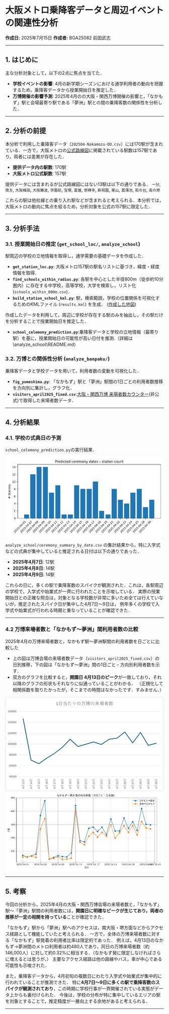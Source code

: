 
# 大阪メトロ乗降客データと周辺イベントの関連性分析

**作成日:** 2025年7月15日
**作成者:** BGA25082 前田武志

---

## 1. はじめに

主な分析対象として，以下の2点に焦点を当てた．
- **学校イベントの影響**: 4月の新学期シーズンにおける通学利用者の動向を把握するため，乗降客データから授業開始日を推定した．
- **万博開催の影響予測**: 2025年4月のの大阪・関西万博開催の影響と，「なかもず」駅と会場最寄り駅である「夢洲」駅との間の乗降客数の関係性を分析した．

---

## 2. 分析の前提

本分析で利用した乗降客データ（`202504-Nakamozu-OD.csv`）には170駅が含まれている．一方で，大阪メトロの[公式路線図](https://subway.osakametro.co.jp/guide/routemap.php)に掲載されている駅数は157駅であり，両者には差異が存在した．

- **提供データ内の駅数**: 170駅
- **大阪メトロ公式駅数**: 157駅

提供データには含まれるが公式路線図にはない13駅は以下の通りである．
`一分`, `南方`, `大阪梅田`, `大阪難波`, `学園前`, `宝塚`, `富雄`, `崇禅寺`, `新祝園`, `東山`, `菖蒲池`, `萩の台`, `高の原`

これらの駅は他社線との乗り入れ駅などが含まれると考えられる．本分析では，大阪メトロの動向に焦点を絞るため，分析対象を公式の157駅に限定した．

---

## 3. 分析手法

### 3.1. 授業開始日の推定 (`get_school_loc/`, `analyze_school`)

駅周辺の学校の立地情報を取得し，通学需要の基礎データを作成した．

- **`get_station_loc.py`**: 大阪メトロ157駅の駅名リストに基づき，緯度・経度情報を取得．
- **`find_schools_within_radius.py`**: 各駅を中心とした半径800m（徒歩約10分圏内）に存在する中学校，高等学校，大学を検索し，リスト化 (`schools_within_800m.csv`)．
- **`build_station_school_kml.py`**: 駅，検索範囲，学校の位置関係を可視化するためのKMLファイル (`results.kml`) を生成．
([作成した地図](https://www.google.com/maps/d/u/0/edit?mid=1UEvoCmc3yi266YoiA26KYFB-uygS20M&usp=sharing))


作成したデータを利用して，周辺に学校が存在する駅のみを抽出し，その駅だけを分析することで授業開始日を推定した．
- **`school_celemony_prediction.py`**:乗降客データと学校の立地情報（最寄り駅）を基に，授業開始日の可能性が高い日付を推測.（詳細は\analyze_school\README.md）


### 3.2. 万博との関係性分析 (`analyze_banpaku/`)

乗降客データと学校データを用いて，利用者数の変動を可視化した．

- **`fig_yumeshima.py`**: 「なかもず」駅と「夢洲」駅間の1日ごとの利用者数推移を方向別に集計し，グラフ化．
- **`visitors_april2025_fixed.csv`**:[大阪・関西万博 来場者数カウンター](https://www.expo-visitors-counter.com/)(非公式)で取得した来場者数データ．

---

## 4. 分析結果

### 4.1. 学校の式典日の予測

`school_celemony_prediction.py`の実行結果．

![式典開催日の分布](ceremony_distribution.png)

`analyze_school/ceremony_summary_by_date.csv` の集計結果から，特に入学式などの式典が集中していると推定される日付は以下の通りであった．

- **2025年4月7日**: 12駅
- **2025年4月8日**: 14駅
- **2025年4月9日**: 14駅

これらの日に，多くの駅で乗降客数のスパイクが観測された．これは，各駅周辺の学校で，入学式や始業式が一斉に行われたことを示唆している．
実際の授業開始日との正確な照合は，対象となる学校数が非常に多いため全ては行えていないが，推定されたスパイク日が集中した4月7日〜9日は，
例年多くの学校で入学式や始業式が行われる時期と重なっていることが確認できた．



---
### 4.2 万博来場者数と「なかもず～夢洲」間利用者数の比較

2025年4月の万博来場者数と，なかもず駅～夢洲駅間の利用者数を日ごとに比較した

- 上の図は万博会場の来場者数データ（`visitors_april2025_fixed.csv`）の日別推移，下の図は「なかもず～夢洲」間の1日ごと・方向別利用者数を示す．
- 双方のグラフを比較すると，**開園日 4月13日のピーク**が一致しており，それ以降のグラフの形状もそれなりに似通っていることがわかる．
（正規化して相関係数を取りたかったが，そこまでの時間はなかったです．すみません．）

![非公式データによる来場者数](visit_count.png)
![なかもず～夢洲間の利用者数（1日ごと・方向別）](fig_yumeshima.png)


---

## 5. 考察

今回の分析から，2025年4月の大阪・関西万博会場の来場者数と，「なかもず」駅～「夢洲」駅間の利用者数には，**開園日に明確なピークが生じており，両者の推移が一定の相関を持っている**ことが確認できた．

「なかもず」駅から「夢洲」駅へのアクセスは，南大阪・堺方面などからアクセス経路として機能していたと考えられる．
一方で，全体の万博来場者数に対する「なかもず」駅発着の利用者比率は限定的であった．
例えば，4月13日のなかもず→夢洲間のメトロ利用者は約480人であり，同日の万博来場者数（約146,000人）に対して約0.32%に相当する．（なかもず発に限定しなければさらに増えるとは思うが，）
主要なアクセス経路は他の路線やバス，車が中心である可能性も示唆された．

また，乗降客データから，4月初旬の複数日にわたり入学式や始業式が集中的に行われていることが推測できた．
特に**4月7日～9日に多くの駅で乗降客数のスパイクが観測されており**，この時期に学校行事が一斉開催されている実態がデータ上からも裏付けられた．
今後は，学校の分布が特に集中しているエリアの駅を対象とすることで，推定精度が一層向上する余地があると考えられる．

---


